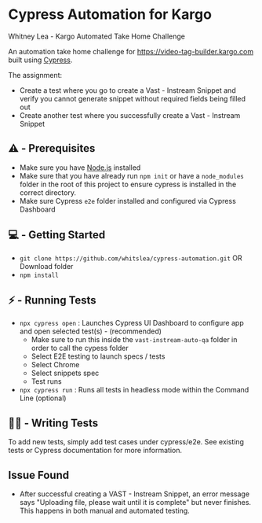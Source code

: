 # Cypress Automation for Kargo

Whitney Lea - Kargo Automated Take Home Challenge

An automation take home challenge for https://video-tag-builder.kargo.com built using [Cypress](https://www.cypress.io).

The assignment:
- Create a test where you go to create a Vast - Instream Snippet and verify you cannot generate snippet without required fields being filled out
- Create another test where you successfully create a Vast - Instream Snippet

## ⚠️ - Prerequisites
- Make sure you have [Node.js](https://nodejs.org/en/download/) installed
- Make sure that you have already run `npm init` or have a `node_modules` folder in the root of this project to ensure cypress is installed in the correct directory.
- Make sure Cypress `e2e` folder installed and configured via Cypress Dashboard

## 💻 - Getting Started 
- `git clone https://github.com/whitslea/cypress-automation.git` OR Download folder
- `npm install`

## ⚡ - Running Tests
- `npx cypress open` : Launches Cypress UI Dashboard to configure app and open selected test(s) - (recommended)
  * Make sure to run this inside the `vast-instream-auto-qa` folder in order to call the cypess folder
  * Select E2E testing to launch specs / tests
  * Select Chrome
  * Select snippets spec
  * Test runs
- `npx cypress run` : Runs all tests in headless mode within the Command Line (optional)

## ✍🏽 - Writing Tests

To add new tests, simply add test cases under cypress/e2e. See existing tests or Cypress documentation for more information.

## Issue Found
- After successful creating a VAST - Instream Snippet, an error message says "Uploading file, please wait until it is complete" but never finishes. This happens in both manual and automated testing.
